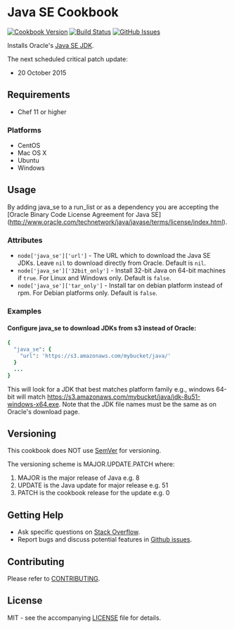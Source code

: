 # Java SE Cookbook

[![Cookbook Version](http://img.shields.io/cookbook/v/java_se.svg?style=flat-square)][cookbook]
[![Build Status](http://img.shields.io/travis/dhoer/chef-java_se.svg?style=flat-square)][travis]
[![GitHub Issues](http://img.shields.io/github/issues/dhoer/chef-java_se.svg?style=flat-square)][github]

[cookbook]: https://supermarket.chef.io/cookbooks/java_se
[travis]: https://travis-ci.org/dhoer/chef-java_se
[github]: https://github.com/dhoer/chef-java_se/issues

Installs Oracle's [Java SE JDK](http://www.oracle.com/technetwork/java/javase/downloads/jdk8-downloads-2133151.html).

The next scheduled critical patch update:

- 20 October 2015
                                                  
## Requirements

- Chef 11 or higher 

### Platforms

- CentOS
- Mac OS X
- Ubuntu
- Windows

## Usage

By adding java_se to a run_list or as a dependency you are accepting the 
[Oracle Binary Code License Agreement for Java SE]
(http://www.oracle.com/technetwork/java/javase/terms/license/index.html).

### Attributes

- `node['java_se']['url']` - The URL which to download the Java SE JDKs. Leave `nil` to download directly from Oracle.
Default is `nil`.
- `node['java_se']['32bit_only']` - Install 32-bit Java on 64-bit machines if `true`. For Linux and Windows only.
Default is `false`.
- `node['java_se']['tar_only']` - Install tar on debian platform instead of rpm. For Debian platforms only.
Default is `false`.

### Examples

#### Configure java_se to download JDKs from s3 instead of Oracle: 

```ruby
{ 
  "java_se": {
    "url": 'https://s3.amazonaws.com/mybucket/java/'
  }
  ...
}
```

This will look for a JDK that best matches platform family e.g., windows 64-bit will match 
https://s3.amazonaws.com/mybucket/java/jdk-8u51-windows-x64.exe.
Note that the JDK file names must be the same as on Oracle's download page. 


## Versioning

This cookbook does NOT use [SemVer](http://semver.org) for versioning.  

The versioning scheme is MAJOR.UPDATE.PATCH where:

1. MAJOR is the major release of Java e.g. 8
2. UPDATE is the Java update for major release e.g. 51
3. PATCH is the cookbook release for the update e.g. 0


## Getting Help

- Ask specific questions on [Stack Overflow](http://stackoverflow.com/questions/tagged/chef-java_se).
- Report bugs and discuss potential features in
[Github issues](https://github.com/dhoer/chef-java_se/issues).

## Contributing

Please refer to [CONTRIBUTING](https://github.com/dhoer/chef-java_se/blob/master/CONTRIBUTING.md).

## License

MIT - see the accompanying [LICENSE](https://github.com/dhoer/chef-java_se/blob/master/LICENSE.md) file
for details.
